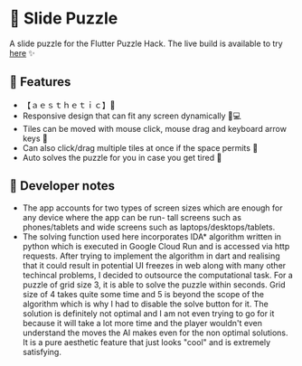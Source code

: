 # 🧩 Slide Puzzle
A slide puzzle for the Flutter Puzzle Hack.
The live build is available to try [here](https://ashishbeck.github.io/slide_puzzle/) ✨

## 🚀 Features 
- 【﻿ａｅｓｔｈｅｔｉｃ】🌆
- Responsive design that can fit any screen dynamically 📱💻
- Tiles can be moved with mouse click, mouse drag and keyboard arrow keys 🦾
- Can also click/drag multiple tiles at once if the space permits 👀
- Auto solves the puzzle for you in case you get tired 🤖

## 📓 Developer notes
- The app accounts for two types of screen sizes which are enough for any device where the app can be run- tall screens such as phones/tablets and wide screens such as laptops/desktops/tablets.
- The solving function used here incorporates IDA* algorithm written in python which is executed in Google Cloud Run and is accessed via http requests. After trying to implement the algorithm in dart and realising that it could result in potential UI freezes in web along with many other techincal problems, I decided to outsource the computational task. For a puzzle of grid size 3, it is able to solve the puzzle within seconds. Grid size of 4 takes quite some time and 5 is beyond the scope of the algorithm which is why I had to disable the solve button for it. The solution is definitely not optimal and I am not even trying to go for it because it will take a lot more time and the player wouldn't even understand the moves the AI makes even for the non optimal solutions. It is a pure aesthetic feature that just looks "cool" and is extremely satisfying.
